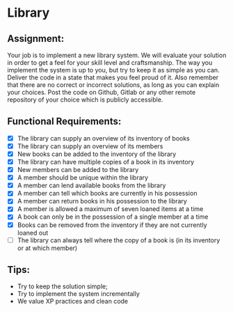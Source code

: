# Library

## Assignment:

Your job is to implement a new library system. We will evaluate your solution in order to get a feel for your skill level and craftsmanship. The way you implement the system is up to you, but try to keep it as simple as you can. Deliver the code in a state that makes you feel proud of it. Also remember that there are no correct or incorrect solutions, as long as you can explain your choices. Post the code on Github, Gitlab or any other remote repository of your choice which is publicly accessible.

## Functional Requirements:
- [x] The library can supply an overview of its inventory of books
- [x] The library can supply an overview of its members
- [x] New books can be added to the inventory of the library
- [x] The library can have multiple copies of a book in its inventory
- [x] New members can be added to the library
- [x] A member should be unique within the library
- [x] A member can lend available books from the library
- [x] A member can tell which books are currently in his possession
- [x] A member can return books in his possession to the library
- [x] A member is allowed a maximum of seven loaned items at a time
- [x] A book can only be in the possession of a single member at a time
- [x] Books can be removed from the inventory if they are not currently loaned out
- [ ] The library can always tell where the copy of a book is (in its inventory or at which member)

## Tips:
* Try to keep the solution simple;
* Try to implement the system incrementally
* We value XP practices and clean code
